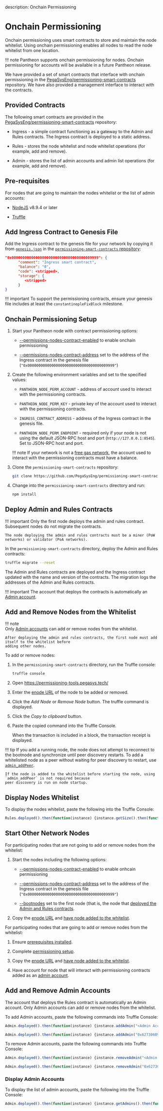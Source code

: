 description: Onchain Permissioning
<!--- END of page meta data -->

# Onchain Permissioning 

Onchain permissioning uses smart contracts to store and maintain the node whitelist. Using onchain permissioning
enables all nodes to read the node whitelist from one location. 
                                                                       
!!! note
    Pantheon supports onchain permissioning for nodes. Onchain permissioning for accounts will be available 
    in a future Pantheon release. 

We have provided a set of smart contracts that interface with onchain permissioning in the 
[PegaSysEng/permissioning-smart-contracts](https://github.com/PegaSysEng/permissioning-smart-contracts) repository. 
We have also provided a management interface to interact with the contracts. 

## Provided Contracts

The following smart contracts are provided in the [PegaSysEng/permissioning-smart-contracts](https://github.com/PegaSysEng/permissioning-smart-contracts) repository: 

* Ingress - a simple contract functioning as a gateway to the Admin and Rules contracts. The Ingress contract is deployed 
to a static address. 

* Rules - stores the node whitelist and node whitelist operations (for example, add and remove). 

* Admin - stores the list of admin accounts and admin list operations (for example, add and remove).

## Pre-requisites 

For nodes that are going to maintain the nodes whitelist or the list of admin accounts: 

* [NodeJS](https://nodejs.org/en/) v8.9.4 or later 

* [Truffle](https://truffleframework.com/docs/truffle/getting-started/installation)

## Add Ingress Contract to Genesis File

Add the Ingress contract to the genesis file for your network by copying it from [`genesis.json`](https://github.com/PegaSysEng/permissioning-smart-contracts/blob/master/genesis.json) 
in the [`permissioning-smart-contracts` repository](https://github.com/PegaSysEng/permissioning-smart-contracts): 
   
```json
"0x0000000000000000000000000000000000009999": {
      "comment": "Ingress smart contract",
      "balance": "0",
      "code": <stripped>,
      "storage": {
         <stripped>
      }
}
```

!!! important 
    To support the permissioning contracts, ensure your genesis file includes at least the `constantinopleFixBlock` milestone. 
    
## Onchain Permissioning Setup
   
1. Start your Pantheon node with contract permissioning options: 

    * [--permissions-nodes-contract-enabled](../Reference/Pantheon-CLI-Syntax.md#permissions-nodes-contract-enabled)
      to enable onchain permissioning

    * [--permissions-nodes-contract-address](../Reference/Pantheon-CLI-Syntax.md#permissions-nodes-contract-address)
      set to the address of the Ingress contract in the genesis file (`"0x0000000000000000000000000000000000009999"`)

1. Create the following environment variables and set to the specified values: 

    * `PANTHEON_NODE_PERM_ACCOUNT` - address of account used to interact with the permissioning contracts. 

    * `PANTHEON_NODE_PERM_KEY` - private key of the account used to interact with the permissioning contracts.

    * `INGRESS_CONTRACT_ADDRESS` - address of the Ingress contract in the genesis file.  

    * `PANTHEON_NODE_PERM_ENDPOINT` - required only if your node is not using the default JSON-RPC host and port (`http://127.0.0.1:8545`). 
       Set to JSON-RPC host and port. 

    !!! note
        If your network is not a [free gas network](../Configuring-Pantheon/FreeGas.md), the account used to 
        interact with the permissioning contracts must have a balance. 

1. Clone the `permissioning-smart-contracts` repository: 

    ```bash 
    git clone https://github.com/PegaSysEng/permissioning-smart-contracts.git
    ```

1. Change into the `permissioning-smart-contracts` directory and run: 

    ```bash
    npm install
    ```

## Deploy Admin and Rules Contracts 

!!! important 
    Only the first node deploys the admin and rules contract. Subsequent nodes do not migrate the contracts. 
    
    The node deploying the admin and rules contracts must be a miner (PoW networks) or validator (PoA networks). 

In the `permissioning-smart-contracts` directory, deploy the Admin and Rules contracts: 

```bash
truffle migrate --reset
```

The Admin and Rules contracts are deployed and the Ingress contract updated with the name and version of the contracts. 
The migration logs the addresses of the Admin and Rules contracts. 

!!! important 
    The account that deploys the contracts is automatically an [Admin account](#add-and-remove-admin-accounts). 

## Add and Remove Nodes from the Whitelist 

!!! note  
    Only [Admin accounts](#add-and-remove-admin-accounts) can add or remove nodes from the whitelist. 

    After deploying the admin and rules contracts, the first node must add itself to the whitelist before 
    adding other nodes.
    
To add or remove nodes: 

1. In the `permissioning-smart-contracts` directory, run the Truffle console: 

    ```bash
    truffle console 
    ```

1. Open https://permissioning-tools.pegasys.tech/

1. Enter the [enode URL](../Configuring-Pantheon/Node-Keys.md#enode-url) of the node to be added or removed. 

1. Click the *Add Node* or *Remove Node* button. The truffle command is displayed.

1. Click the *Copy to clipboard* button. 

1. Paste the copied command into the Truffle Console. 

   When the transaction is included in a block, the transaction receipt is displayed. 
      

!!! tip
    If you add a running node, the node does not attempt to reconnect to the bootnode and synchronize until 
    peer discovery restarts.  To add a whitelisted node as a peer without waiting for peer discovery to restart, use [`admin_addPeer`](../Reference/JSON-RPC-API-Methods.md#admin_addpeer). 

    If the node is added to the whitelist before starting the node, using `admin_addPeer` is not required because
    peer discovery is run on node startup. 

## Display Nodes Whitelist 
 
To display the nodes whitelist, paste the following into the Truffle Console: 

```javascript
Rules.deployed().then(function(instance) {instance.getSize().then(function(txCount) {console.log("size of whitelist: " + txCount); var i=txCount; while(i>=0) {instance.getByIndex(i--).then(function(tx) {console.log(tx)})}});});
```

## Start Other Network Nodes 

For participating nodes that are not going to add or remove nodes from the whitelist:

1. Start the nodes including the following options: 

    * [--permissions-nodes-contract-enabled](../Reference/Pantheon-CLI-Syntax.md#permissions-nodes-contract-enabled)
     to enable onhcain permissioning
    
    * [--permissions-nodes-contract-address](../Reference/Pantheon-CLI-Syntax.md#permissions-nodes-contract-address)
     set to the address of the Ingress contract in the genesis file (`"0x0000000000000000000000000000000000009999"`)

    * [--bootnodes](../Reference/Pantheon-CLI-Syntax.md#bootnodes) set to the first node (that is, the node that [deployed
     the Admin and Rules contracts](#deploy-admin-and-rules-contracts). 

1. Copy the [enode URL](../Configuring-Pantheon/Node-Keys.md#enode-url) and [have node added to the whitelist](#add-and-remove-nodes-from-the-whitelist).

For participating nodes that are going to add or remove nodes from the whitelist: 

1. Ensure [prerequisites installed](#pre-requisites).

1. Complete [permissioning setup](#onchain-permissioning-setup).

1. Copy the [enode URL](../Configuring-Pantheon/Node-Keys.md#enode-url) and [have node added to the whitelist](#add-and-remove-nodes-from-the-whitelist).

1. Have account for node that will interact with permissioning contracts added as an [admin account](#add-and-remove-admin-accounts). 

## Add and Remove Admin Accounts      

The account that deploys the Rules contract is automatically an Admin account. Only Admin accounts can
add or remove nodes from the whitelist.

To add Admin accounts, paste the following commands into Truffle Console:

```javascript tab="Truffle Console Command"
Admin.deployed().then(function(instance) {instance.addAdmin("<Admin Account>").then(function(tx) {console.log(tx)});});
```

```javascript tab="Example"
Admin.deployed().then(function(instance) {instance.addAdmin("0x627306090abaB3A6e1400e9345bC60c78a8BEf57").then(function(tx) {console.log(tx)});});
```

To remove Admin accounts, paste the following commands into Truffle Console:

```javascript tab="Truffle Console Command"
Admin.deployed().then(function(instance) {instance.removeAdmin("<Admin Account>").then(function(tx) {console.log(tx)});});
```

```javascript tab="Example"
Admin.deployed().then(function(instance) {instance.removeAdmin("0x627306090abaB3A6e1400e9345bC60c78a8BEf57").then(function(tx) {console.log(tx)});});
```

### Display Admin Accounts 

To display the list of admin accounts, paste the following into the Truffle Console: 

```javascript
Admin.deployed().then(function(instance) {instance.getAdmins().then(function(tx) {console.log(tx)});});
```